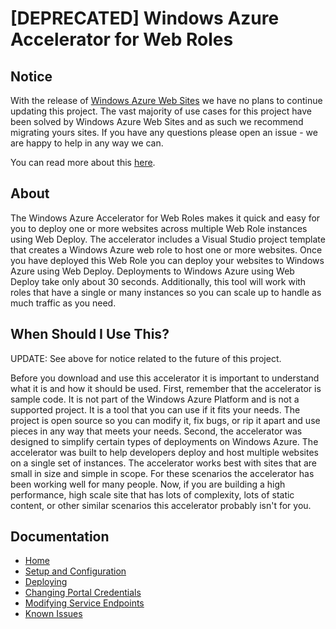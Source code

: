 # [DEPRECATED] Windows Azure Accelerator for Web Roles #

## Notice
With the release of [Windows Azure Web Sites](http://www.windowsazure.com/en-us/home/scenarios/web-sites/) we have no plans to continue updating this project. The vast majority of use cases for this project have been solved by Windows Azure Web Sites and as such we recommend migrating yours sites. If you have any questions please open an issue - we are happy to help in any way we can.

You can read more about this [here](http://blog.ntotten.com/2012/06/21/update-on-the-windows-azure-accelerators/).

## About
The Windows Azure Accelerator for Web Roles makes it quick and easy for you to deploy one or more websites across multiple Web Role instances using Web Deploy. The accelerator includes a Visual Studio project template that creates a Windows Azure web role to host one or more websites. Once you have deployed this Web Role you can deploy your websites to Windows Azure using Web Deploy. Deployments to Windows Azure using Web Deploy take only about 30 seconds. Additionally, this tool will work with roles that have a single or many instances so you can scale up to handle as much traffic as you need.


## When Should I Use This? ##
UPDATE: See above for notice related to the future of this project. 

Before you download and use this accelerator it is important to understand what it is and how it should be used. First, remember that the accelerator is sample code. It is not part of the Windows Azure Platform and is not a supported project. It is a tool that you can use if it fits your needs. The project is open source so you can modify it, fix bugs, or rip it apart and use pieces in any way that meets your needs. Second, the accelerator was designed to simplify certain types of deployments on Windows Azure. The accelerator was built to help developers deploy and host multiple websites on a single set of instances. The accelerator works best with sites that are small in size and simple in scope. For these scenarios the accelerator has been working well for many people. Now, if you are building a high performance, high scale site that has lots of complexity, lots of static content, or other similar scenarios this accelerator probably isn't for you.

## Documentation ##
* [Home](/WindowsAzure-Accelerators/wa-accelerator-webroles/wiki)
* [Setup and Configuration](/WindowsAzure-Accelerators/wa-accelerator-webroles/wiki/Setup-and-Configuration)
* [Deploying](/WindowsAzure-Accelerators/wa-accelerator-webroles/wiki/Deploying)
* [Changing Portal Credentials](/WindowsAzure-Accelerators/wa-accelerator-webroles/wiki/portal-credentials)
* [Modifying Service Endpoints](/WindowsAzure-Accelerators/wa-accelerator-webroles/wiki/service-endpoints)
* [Known Issues](/WindowsAzure-Accelerators/wa-accelerator-webroles/wiki/known-issues)